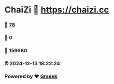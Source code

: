 # ChaiZi :link: https://chaizi.cc 
### :page_facing_up: [78](https://chaizi.cc/tag.html) 
### :speech_balloon: 0 
### :hibiscus: 159680 
### :alarm_clock: 2024-12-13 18:22:24 
### Powered by :heart: [Gmeek](https://github.com/Meekdai/Gmeek)
